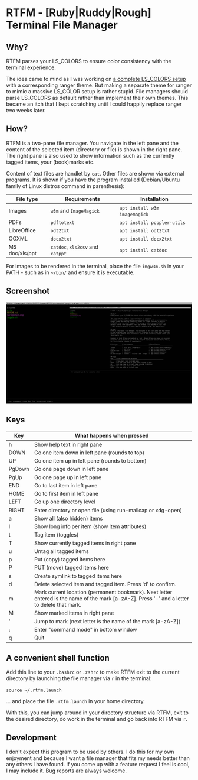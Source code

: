 # RTFM - [Ruby|Ruddy|Rough] Terminal File Manager

## Why?
RTFM parses your LS_COLORS to ensure color consistency with the terminal experience.

The idea came to mind as I was working on [a complete
LS_COLORS setup](https://github.com/isene/LS_COLORS) with a corresponding
ranger theme. But making a separate theme for ranger to mimic a massive
LS_COLOR setup is rather stupid. File managers should parse LS_COLORS as
default rather than implement their own themes. This became an itch that
I kept scratching until I could happily replace ranger two weeks later.

## How?
RTFM is a two-pane file manager. You navigate in the left pane and the content
of the selected item (directory or file) is shown in the right pane. The right
pane is also used to show information such as the currently tagged items, your
(book)marks etc.

Content of text files are handlet by `cat`. Other files are shown via external
programs. It is shown if you have the program installed (Debian/Ubuntu family
of Linux distros command in parenthesis):

File type      | Requirements                     | Installation
---------------|----------------------------------|------------------------------
Images         | `w3m` and `ImageMagick`          | `apt install w3m imagemagick`
PDFs           | `pdftotext`                      | `apt install poppler-utils`
LibreOffice    | `odt2txt`                        | `apt install odt2txt`
OOXML          | `docx2txt`                       | `apt install docx2txt`
MS doc/xls/ppt | `catdoc`, `xls2csv` and `catppt` | `apt install catdoc`

For images to be rendered in the terminal, place the file `imgw3m.sh` in your
PATH - such as in `~/bin/` and ensure it is executable.

## Screenshot

![](screenshot.png)

## Keys
Key    | What happens when pressed
-------|-------------------------------------------------------------
h      | Show help text in right pane
DOWN   | Go one item down in left pane (rounds to top)
UP     | Go one item up in left pane (rounds to bottom)
PgDown | Go one page down in left pane
PgUp   | Go one page up in left pane
END    | Go to last item in left pane
HOME   | Go to first item in left pane
LEFT   | Go up one directory level
RIGHT  | Enter directory or open file (using run-mailcap or xdg-open)
a      | Show all (also hidden) items
l      | Show long info per item (show item attributes)
t      | Tag item (toggles)
T      | Show currently tagged items in right pane
u      | Untag all tagged items
p      | Put (copy) tagged items here
P      | PUT (move) tagged items here
s      | Create symlink to tagged items here
d      | Delete selected item and tagged item. Press 'd' to confirm.
m      | Mark current location (permanent bookmark). Next letter entered is the name of the mark [a-zA-Z]. Press '-' and a letter to delete that mark.
M      | Show marked items in right pane
'      | Jump to mark (next letter is the name of the mark [a-zA-Z])
:      | Enter "command mode" in bottom window
q      | Quit

## A convenient shell function
Add this line to your `.bashrc` or `.zshrc` to make RTFM exit to the current
directory by launching the file manager via `r` in the terminal:

`source ~/.rtfm.launch`

... and place the file `.rtfm.launch` in your home directory.

With this, you can jump around in your directory structure via RTFM, exit to
the desired directory, do work in the terminal and go back into RTFM via `r`.

## Development
I don't expect this program to be used by others. I do this for my own
enjoyment and because I want a file manager that fits my needs better than any
others I have found. If you come up with a feature request I feel is cool, I
may include it. Bug reports are always welcome.

